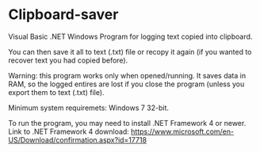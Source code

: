 # Clipboard-saver
Visual Basic .NET Windows Program for logging text copied into clipboard.

You can then save it all to text (.txt) file or recopy it again (if you wanted to recover text you had copied before).

Warning: this program works only when opened/running. It saves data in RAM, so the logged entires are lost if you close the program (unless you export them to text (.txt) file).

Minimum system requiremets: Windows 7 32-bit.

To run the program, you may need to install .NET Framework 4 or newer. Link to .NET Framework 4 download: 
https://www.microsoft.com/en-US/Download/confirmation.aspx?id=17718
